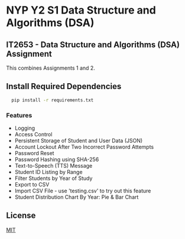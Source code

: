 # NYP Y2 S1 Data Structure and Algorithms (DSA)
## IT2653 - Data Structure and Algorithms (DSA) Assignment 

This combines Assignments 1 and 2.

## Install Required Dependencies

```bash
  pip install -r requirements.txt
```

### Features 

- Logging 
- Access Control 
- Persistent Storage of Student and User Data (JSON)
- Account Lockout After Two Incorrect Password Attempts
- Password Reset
- Password Hashing using SHA-256
- Text-to-Speech (TTS) Message 
- Student ID Listing by Range
- Filter Students by Year of Study
- Export to CSV
- Import CSV File - use 'testing.csv' to try out this feature
- Student Distribution Chart By Year: Pie & Bar Chart

## License

[MIT](https://github.com/Diablo2912/Student-Course-Registration-System/blob/main/LICENSE.md)


